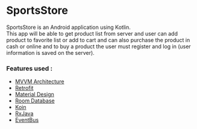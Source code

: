 # SportsStore   
SportsStore is an Android application using Kotlin.   
This app will be able to get product list from server and user can add product to favorite list or add to cart and can also purchase the product in cash or online and to buy a product the user must register and log in (user information is saved on the server).

### Features used :

* [MVVM Architecture](#general-infoa)
* [Retrofit](#general-infoa)
* [Material Design](#general-infoa)
* [Room Database](#general-infoa)
* [Koin](#general-infoa)
* [RxJava](#general-infoa)
* [EventBus](#general-infoa)



